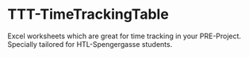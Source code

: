# TTT-TimeTrackingTable
Excel worksheets which are great for time tracking in your PRE-Project. Specially tailored for HTL-Spengergasse students.
